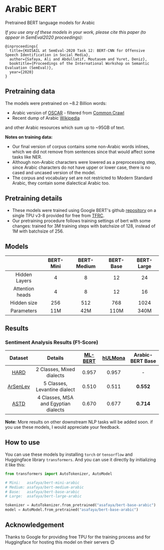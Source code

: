 # Arabic BERT

Pretrained BERT language models for Arabic

_If you use any of these models in your work, please cite this paper (to appear in SemEval2020 proceedings):_

```
@inproceedings{
  title={KUISAIL at SemEval-2020 Task 12: BERT-CNN for Offensive Speech Identification in Social Media},
  author={Safaya, Ali and Abdullatif, Moutasem and Yuret, Deniz},
  booktitle={Proceedings of the International Workshop on Semantic Evaluation (SemEval)},
  year={2020}
}
```

## Pretraining data

The models were pretrained on ~8.2 Billion words:

- Arabic version of [OSCAR](https://traces1.inria.fr/oscar/) - filtered from [Common Crawl](http://commoncrawl.org/)
- Recent dump of Arabic [Wikipedia](https://dumps.wikimedia.org/backup-index.html)

and other Arabic resources which sum up to ~95GB of text.

__Notes on training data:__

- Our final version of corpus contains some non-Arabic words inlines, which we did not remove from sentences since that would affect some tasks like NER.
- Although non-Arabic characters were lowered as a preprocessing step, since Arabic characters do not have upper or lower case, there is no cased and uncased version of the model.
- The corpus and vocabulary set are not restricted to Modern Standard Arabic, they contain some dialectical Arabic too.

## Pretraining details

- These models were trained using Google BERT's github [repository](https://github.com/google-research/bert) on a single TPU v3-8 provided for free from [TFRC](https://www.tensorflow.org/tfrc).
- Our pretraining procedure follows training settings of bert with some changes: trained for 3M training steps with batchsize of 128, instead of 1M with batchsize of 256.

## Models

|  | BERT-Mini | BERT-Medium   | BERT-Base  | BERT-Large  |
|:---:|:---:|:---:|:---:|:---:|
| Hidden Layers | 4 | 8 | 12 | 24 |
| Attention heads | 4 | 8 | 12 | 16 |
| Hidden size | 256 | 512 | 768 | 1024 |
| Parameters | 11M | 42M | 110M | 340M |

## Results


### Sentiment Analysis Results (F1-Score)

| Dataset   | Details | [ML-BERT](https://github.com/google-research/bert/blob/master/multilingual.md)   | [hULMona](https://github.com/aub-mind/hULMonA)  | Arabic-BERT Base  |
|:---------:|:-------:|:---------:|:--------:|:------------:|
| [HARD](https://github.com/elnagara/HARD-Arabic-Dataset) | 2 Classes, Mixed dialects | 0.957     | 0.957    | -            |
| [ArSenLev](https://arxiv.org/abs/1906.01830) | 5 Classes, Levantine dialect  | 0.510     | 0.511    | __0.552__    |
| [ASTD](https://www.sites.google.com/a/mohamedaly.info/www/datasets/astd) |  4 Classes, MSA and Egyptian dialects | 0.670     | 0.677    | __0.714__    |


__Note:__ More results on other downstream NLP tasks will be added soon. if you use these models, I would appreciate your feedback.

## How to use

You can use these models by installing `torch` or `tensorflow` and Huggingface library `transformers`. And you can use it directly by initializing it like this:  

```python
from transformers import AutoTokenizer, AutoModel

# Mini:   asafaya/bert-mini-arabic
# Medium: asafaya/bert-medium-arabic
# Base:   asafaya/bert-base-arabic
# Large:  asafaya/bert-large-arabic

tokenizer = AutoTokenizer.from_pretrained("asafaya/bert-base-arabic")
model = AutoModel.from_pretrained("asafaya/bert-base-arabic")
```

## Acknowledgement

Thanks to Google for providing free TPU for the training process and for Huggingface for hosting this model on their servers 😊
